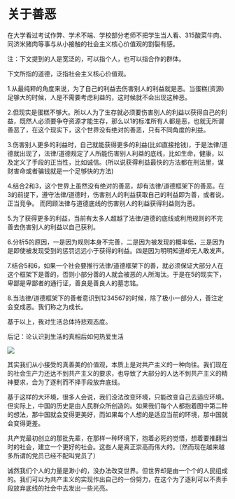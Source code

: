 # 关于善恶
在大学看过考试作弊、学术不端、学校部分老师不把学生当人看、315酸菜牛肉、同济米猪肉等事与从小接触的社会主义核心价值观的割裂有感。

注：下文提到的人是宽泛的，可以指个人，也可以指合作的群体。

下文所指的道德，泛指社会主义核心价值观。

1.从最纯粹的角度来说，为了自己的利益去伤害别人的利益就是恶。当蛋糕(资源)足够大的时候，人是不需要考虑利益的，这时候就不会出现这种恶。

2.但现实是蛋糕不够大。所以人为了生存就必须要伤害别人的利益以获得自己的利益，既然人必须要争夺资源才能生存，那么以1的标准所有人都是恶，也就无所谓善恶了，在这个现实下，这个世界没有绝对的善恶，只有不同角度的利益。

3.伤害别人更多的利益时，自己就能获得更多的利益(比如直接抢钱)，于是法律/道德就出现了，法律/道德规定了人所能伤害别人利益的底线，比如生命，健康，以及定义了手段的正当性，比如诚信。(所以说获得利益最快的方法都在刑法里，谋财害命或者骗钱就是一个足够快的方法)

4.结合2和3，这个世界上虽然没有绝对的善恶，却有法律/道德框架下的善恶。在3的前提下，遵守法律/道德时，伤害别人的利益获取自己的利益即为善，或者说，正当竞争。 而罔顾法律与道德底线的伤害别人的利益获得利益则为恶。

5.为了获得更多的利益，当前有太多人超越了法律/道德的底线或利用规则的不完善去伤害别人的利益以自己获利。

6.分析5的原因，一是因为规则本身不完善，二是因为被发现的概率低，三是因为是即使被发现受到的惩罚远远小于获得的利益。四是因为明明知道却无人敢发声。

7.结合5和6，如果一个社会要推行法律/道德框架下的善，就必须保证大部分人在这个框架下是善的，否则小部分善的人就会被恶的人所淘汰。于是在5的现实下，卑鄙是卑鄙者的通行证，善良是善良人的墓志铭。

8.当法律/道德框架下的善者意识到1234567的时候，除了极小一部分人，善注定会变成恶。我们称之为成长。

基于以上，我对生活总体持悲观态度。

后记：论认识到生活的真相后如何热爱生活

![](https://dvkunion.oss-cn-shanghai.aliyuncs.com/img/socail.jpg)

其实我们从小接受的真善美的价值观，本质上是对共产主义的一种向往。我们现在的社会生产力还达不到共产主义的要求，也导致了大部分的人达不到共产主义的精神要求，会为了逐利而不择手段放弃底线。

基于这样的大环境，很多人会说，我们没法改变环境，只能改变自己去适应环境。但实际上，中国的历史是由人民群众所创造的。如果我们每个人都抱着图中第二种的想法，那中国就会变得更美好，而如果每个人想的是适应当前的环境，那中国就会变得更差。

共产党最初创立的那批先辈，在那样一种环境下，抱着必死的觉悟，想着要推翻当时的社会，建立一个更好的社会。这些人是真正崇高而伟大的。（然而现在越来越多所谓的党员已经不配叫党员了）

诚然我们个人的力量是渺小的，没办法改变世界。但世界却是由一个个的人民组成的。我们可以为共产主义的实现作出自己的一份努力，在这个为了逐利可以不责手段放弃底线的社会中去发出一些光亮。